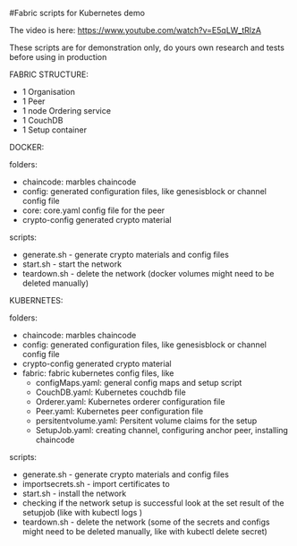 #Fabric scripts for Kubernetes demo

The video is here:
https://www.youtube.com/watch?v=E5qLW_tRlzA

These scripts are for demonstration only, do yours own research and tests before using in production

FABRIC STRUCTURE:
- 1 Organisation
- 1 Peer
- 1 node Ordering service
- 1 CouchDB
- 1 Setup container

DOCKER:

 folders:
 - chaincode: marbles chaincode
 - config: generated configuration files, like genesisblock or channel config file
 - core: core.yaml config file for the peer
 - crypto-config generated crypto material

 scripts:
 - generate.sh - generate crypto materials and config files
 - start.sh - start the network
 - teardown.sh - delete the network (docker volumes might need to be deleted manually)

KUBERNETES: 

 folders:
 - chaincode: marbles chaincode
 - config: generated configuration files, like genesisblock or channel config file
 - crypto-config generated crypto material
 - fabric: fabric kubernetes config files, like
   - configMaps.yaml: general config maps and setup script
   - CouchDB.yaml: Kubernetes couchdb file
   - Orderer.yaml: Kubernetes orderer configuration file
   - Peer.yaml: Kubernetes peer configuration file
   - persitentvolume.yaml: Persitent volume claims for the setup
   - SetupJob.yaml: creating channel, configuring anchor peer, installing chaincode

 scripts:
 - generate.sh - generate crypto materials and config files
 - importsecrets.sh - import certificates to
 - start.sh - install the network
 - checking if the network setup is successful look at the set result of the setupjob  (like with kubectl logs <job-pod-name>)
 - teardown.sh - delete the network (some of the secrets and configs might need to be  deleted manually, like with kubectl delete secret)
